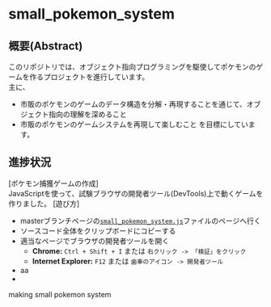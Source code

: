 # small_pokemon_system
## 概要(Abstract)
このリポジトリでは、オブジェクト指向プログラミングを駆使してポケモンのゲームを作るプロジェクトを進行しています。<br>
主に、
 - 市販のポケモンのゲームのデータ構造を分解・再現することを通じて、オブジェクト指向の理解を深めること
 - 市販のポケモンのゲームシステムを再現して楽しむこと
を目標にしています。

## 進捗状況
[ポケモン捕獲ゲームの作成] <br>
JavaScriptを使って、試験ブラウザの開発者ツール(DevTools)上で動くゲームを作りました。
[遊び方]<br>
 - masterブランチページの[`small_pokemon_system.js`](https://github.com/aeba2/small_pokemon_system/blob/master/small_pokemon_system.js)ファイルのページへ行く
 - ソースコード全体をクリップボードにコピーする
 - 適当なページでブラウザの開発者ツールを開く
   - **Chrome:** `Ctrl + Shift + I` または `右クリック -> 「検証」をクリック`
   - **Internet Explorer:** `F12` または `歯車のアイコン -> 開発者ツール`
 - aa
 - 
 
making small pokemon system

